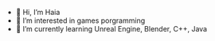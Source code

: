 - 👋 Hi, I’m Haia 
- 👀 I’m interested in games porgramming
- 🌱 I’m currently learning Unreal Engine, Blender, C++, Java

<!---
hj18/hj18 is a ✨ special ✨ repository because its `README.md` (this file) appears on your GitHub profile.
You can click the Preview link to take a look at your changes.
--->
